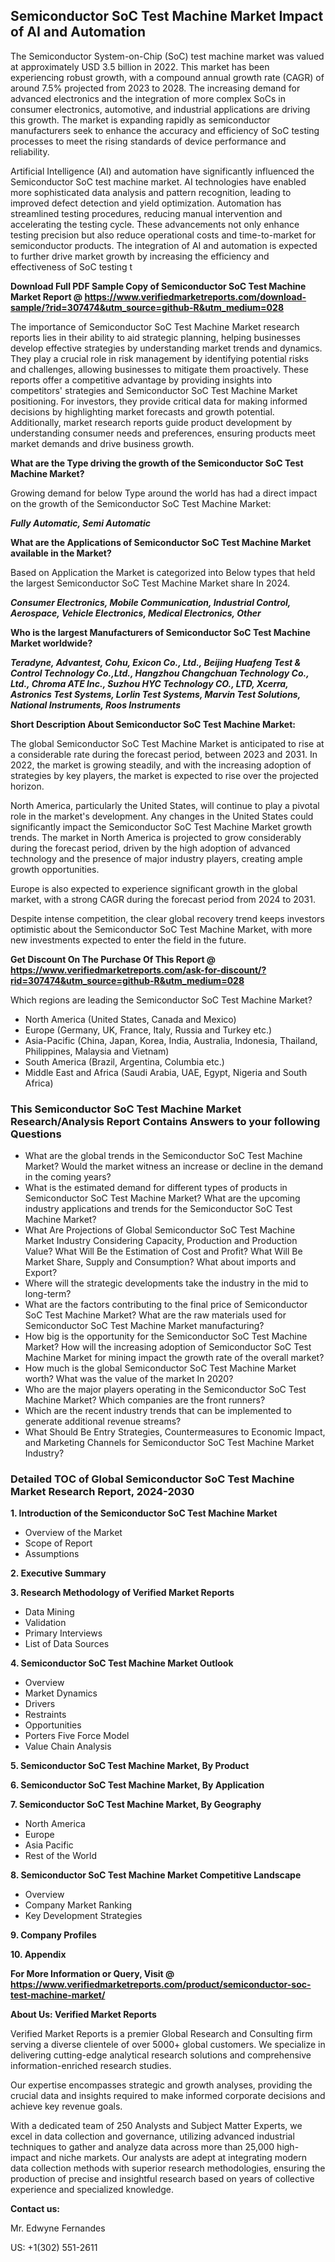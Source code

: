 <h2>Semiconductor SoC Test Machine Market Impact of AI and Automation</h2><p>The Semiconductor System-on-Chip (SoC) test machine market was valued at approximately USD 3.5 billion in 2022. This market has been experiencing robust growth, with a compound annual growth rate (CAGR) of around 7.5% projected from 2023 to 2028. The increasing demand for advanced electronics and the integration of more complex SoCs in consumer electronics, automotive, and industrial applications are driving this growth. The market is expanding rapidly as semiconductor manufacturers seek to enhance the accuracy and efficiency of SoC testing processes to meet the rising standards of device performance and reliability.</p><p>Artificial Intelligence (AI) and automation have significantly influenced the Semiconductor SoC test machine market. AI technologies have enabled more sophisticated data analysis and pattern recognition, leading to improved defect detection and yield optimization. Automation has streamlined testing procedures, reducing manual intervention and accelerating the testing cycle. These advancements not only enhance testing precision but also reduce operational costs and time-to-market for semiconductor products. The integration of AI and automation is expected to further drive market growth by increasing the efficiency and effectiveness of SoC testing t</p><p id="" class=""><strong>Download Full PDF Sample Copy of Semiconductor SoC Test Machine Market Report @ <a href="https://www.verifiedmarketreports.com/download-sample/?rid=307474&utm_source=github-R&utm_medium=028" target="_blank">https://www.verifiedmarketreports.com/download-sample/?rid=307474&utm_source=github-R&utm_medium=028</a></strong></p><p>The importance of&nbsp;Semiconductor SoC Test Machine Market research reports lies in their ability to aid strategic planning, helping businesses develop effective strategies by understanding market trends and dynamics. They play a crucial role in risk management by identifying potential risks and challenges, allowing businesses to mitigate them proactively. These reports offer a competitive advantage by providing insights into competitors' strategies and Semiconductor SoC Test Machine Market positioning. For investors, they provide critical data for making informed decisions by highlighting market forecasts and growth potential. Additionally, market research reports guide product development by understanding consumer needs and preferences, ensuring products meet market demands and drive business growth.</p><p><strong>What are the&nbsp;Type driving the growth of the Semiconductor SoC Test Machine Market?</strong></p><p id="" class="">Growing demand for below Type around the world has had a direct impact on the growth of the Semiconductor SoC Test Machine Market:</p><em><strong>Fully Automatic, Semi Automatic</strong></em></p><strong>What are the&nbsp;Applications&nbsp;of Semiconductor SoC Test Machine Market available in the Market?</strong></p><p id="" class="">Based on Application the Market is categorized into Below types that held the largest Semiconductor SoC Test Machine Market share In 2024.</p><em><strong>Consumer Electronics, Mobile Communication, Industrial Control, Aerospace, Vehicle Electronics, Medical Electronics, Other</strong></em></p><strong>Who is the largest Manufacturers of Semiconductor SoC Test Machine Market worldwide?</strong></p><p><em><strong>Teradyne, Advantest, Cohu, Exicon Co., Ltd., Beijing Huafeng Test & Control Technology Co.,Ltd., Hangzhou Changchuan Technology Co., Ltd., Chroma ATE Inc., Suzhou HYC Technology CO., LTD, Xcerra, Astronics Test Systems, Lorlin Test Systems, Marvin Test Solutions, National Instruments, Roos Instruments</strong></em></p><p id="" class=""><strong>Short Description About Semiconductor SoC Test Machine Market:</strong></p><p>The global Semiconductor SoC Test Machine Market is anticipated to rise at a considerable rate during the forecast period, between 2023 and 2031. In 2022, the market is growing steadily, and with the increasing adoption of strategies by key players, the market is expected to rise over the projected horizon.</p><p>North America, particularly the United States, will continue to play a pivotal role in the market's development. Any changes in the United States could significantly impact the Semiconductor SoC Test Machine Market growth trends. The market in North America is projected to grow considerably during the forecast period, driven by the high adoption of advanced technology and the presence of major industry players, creating ample growth opportunities.</p><p>Europe is also expected to experience significant growth in the global market, with a strong CAGR during the forecast period from 2024 to 2031.</p><p>Despite intense competition, the clear global recovery trend keeps investors optimistic about the Semiconductor SoC Test Machine Market, with more new investments expected to enter the field in the future.</p><p id="" class=""><strong>Get Discount On The Purchase Of This Report @ <a href="https://www.verifiedmarketreports.com/ask-for-discount/?rid=307474&utm_source=github-R&utm_medium=028" target="_blank">https://www.verifiedmarketreports.com/ask-for-discount/?rid=307474&utm_source=github-R&utm_medium=028</a></strong></p>Which regions are leading the Semiconductor SoC Test Machine Market?</p><ul><li>North America (United States, Canada and Mexico)</li><li>Europe (Germany, UK, France, Italy, Russia and Turkey etc.)</li><li>Asia-Pacific (China, Japan, Korea, India, Australia, Indonesia, Thailand, Philippines, Malaysia and Vietnam)</li><li>South America (Brazil, Argentina, Columbia etc.)</li><li>Middle East and Africa (Saudi Arabia, UAE, Egypt, Nigeria and South Africa)</li></ul><h3 id="" class="">This Semiconductor SoC Test Machine Market Research/Analysis Report Contains Answers to your following Questions</h3><ul><li>What are the global trends in the Semiconductor SoC Test Machine Market? Would the market witness an increase or decline in the demand in the coming years?</li><li>What is the estimated demand for different types of products in Semiconductor SoC Test Machine Market? What are the upcoming industry applications and trends for the Semiconductor SoC Test Machine Market?</li><li>What Are Projections of Global Semiconductor SoC Test Machine Market Industry Considering Capacity, Production and Production Value? What Will Be the Estimation of Cost and Profit? What Will Be Market Share, Supply and Consumption? What about imports and Export?</li><li>Where will the strategic developments take the industry in the mid to long-term?</li><li>What are the factors contributing to the final price of Semiconductor SoC Test Machine Market? What are the raw materials used for Semiconductor SoC Test Machine Market manufacturing?</li><li>How big is the opportunity for the Semiconductor SoC Test Machine Market? How will the increasing adoption of Semiconductor SoC Test Machine Market for mining impact the growth rate of the overall market?</li><li>How much is the global Semiconductor SoC Test Machine Market worth? What was the value of the market In 2020?</li><li>Who are the major players operating in the Semiconductor SoC Test Machine Market? Which companies are the front runners?</li><li>Which are the recent industry trends that can be implemented to generate additional revenue streams?</li><li>What Should Be Entry Strategies, Countermeasures to Economic Impact, and Marketing Channels for Semiconductor SoC Test Machine Market Industry?</li></ul><h3 id="" class="">Detailed TOC of Global Semiconductor SoC Test Machine Market Research Report, 2024-2030</h3><p id="" class=""><strong>1. Introduction of the Semiconductor SoC Test Machine Market</strong></p><ul><li>Overview of the Market</li><li>Scope of Report</li><li>Assumptions</li></ul><p id="" class=""><strong>2. Executive Summary</strong></p><p id="" class=""><strong>3. Research Methodology of Verified Market Reports</strong></p><ul><li>Data Mining</li><li>Validation</li><li>Primary Interviews</li><li>List of Data Sources</li></ul><p id="" class=""><strong>4. Semiconductor SoC Test Machine Market Outlook</strong></p><ul><li>Overview</li><li>Market Dynamics</li><li>Drivers</li><li>Restraints</li><li>Opportunities</li><li>Porters Five Force Model</li><li>Value Chain Analysis</li></ul><p id="" class=""><strong>5. Semiconductor SoC Test Machine Market, By Product</strong></p><p id="" class=""><strong>6. Semiconductor SoC Test Machine Market, By Application</strong></p><p id="" class=""><strong>7. Semiconductor SoC Test Machine Market, By Geography</strong></p><ul><li>North America</li><li>Europe</li><li>Asia Pacific</li><li>Rest of the World</li></ul><p id="" class=""><strong>8. Semiconductor SoC Test Machine Market Competitive Landscape</strong></p><ul><li>Overview</li><li>Company Market Ranking</li><li>Key Development Strategies</li></ul><p id="" class=""><strong>9. Company Profiles</strong></p><p id="" class=""><strong>10. Appendix</strong></p><p id="" class=""><strong>For More Information or Query, Visit @ <a href="https://www.verifiedmarketreports.com/product/semiconductor-soc-test-machine-market/" target="_blank">https://www.verifiedmarketreports.com/product/semiconductor-soc-test-machine-market/</a></strong></p><p id="" class=""><strong>About Us: Verified Market Reports</strong></p><p id="" class="">Verified Market Reports is a premier Global Research and Consulting firm serving a diverse clientele of over 5000+ global customers. We specialize in delivering cutting-edge analytical research solutions and comprehensive information-enriched research studies.</p><p id="" class="">Our expertise encompasses strategic and growth analyses, providing the crucial data and insights required to make informed corporate decisions and achieve key revenue goals.</p><p id="" class="">With a dedicated team of 250 Analysts and Subject Matter Experts, we excel in data collection and governance, utilizing advanced industrial techniques to gather and analyze data across more than 25,000 high-impact and niche markets. Our analysts are adept at integrating modern data collection methods with superior research methodologies, ensuring the production of precise and insightful research based on years of collective experience and specialized knowledge.</p><p id="" class=""><strong>Contact us:</strong></p><p id="" class="">Mr. Edwyne Fernandes</p><p id="" class="">US: +1(302) 551-2611</p>